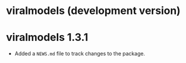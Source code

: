 # viralmodels (development version)

# viralmodels 1.3.1

* Added a `NEWS.md` file to track changes to the package.
